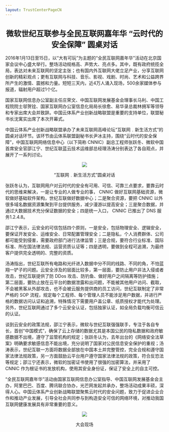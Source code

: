 ```yaml
---
layout: TrustCenterPageCN
---
```

<div class="row-fluid">
   <div class="span">
      <div>
         <div class="row-fluid grid-container mscom-grid-container subpageBody noBottomBorder" data-view4="2" data-view3="2" data-view2="2" data-view1="1" data-cols="2">
             <h1 style="font-size:24px; text-align:center;"><strong>微软世纪互联参与全民互联网嘉年华 “云时代的安全保障” 圆桌对话</strong></h1>
             <p>2016年1月13日至15日，以“大有可玩”为主题的“全民互联网嘉年华”活动在北京国家会议中心盛大举行。整场活动规格高、声势大、亮点多。其中，既有政府统揽全局，表达对未来互联网的坚定主张；也有国内外互联网大佬立足产业，分享互联网创新的精彩观点；更有互联网与科技、音乐、影视、戏剧、时尚、艺术和公益跨界所产生的激情、震撼和力量。短短三天内，近4万人涌入现场，500余家媒体参与报道，辐射用户超过1个亿。 </p>
             <p>国家互联网信息办公室副主任庄荣文、中国互联网发展基金会理事长马利、中国工程院院士邬贺铨、国家互联网办公室信息化局局长徐愈、易华录总裁林拥军等领导和专家出席大会并致辞。中国云体系产业创新战略联盟是重要的支持单位，联盟秘书长沈寓实出席了本次开幕式。 </p>
             <p>中国云体系产业创新战略联盟承办了未来互联网高峰论坛“互联网﹒新生活方式”的圆桌对话环节。该环节由云体系联盟副秘书长尹冰主持，围绕“云时代的安全保障”，中国互联网网络信息中心（以下简称 CNNIC）副总工程师张跃冬、微软中国首席安全官邵江宁、世纪互联蓝云技术运维部总经理汤涛分别表达了各自观点，并展开了一系列讨论。</p>
             <p style="text-align: center;"><img src="../Images/36c0ba30-0b12-4746-afbd-8812e7392f78.jpg"/></p>
             <p style="text-align: center;">“互联网﹒新生活方式”圆桌对话</p>
             <p>张跃冬认为，互联网用户对云时代的安全有可用、可信、可靠三点要求，要靠云时代的思维来解决，一是让专业的人做专业的事， CNNIC 做好互联网基础资源，微软做好基础软件架构，世纪互联做好数据中心；二是聚合资源，要把 CNNIC 以外很多域名数据资源集聚到平台提供服务，减少漫游以提高安全；三是聚合数据，并通过大数据技术充分保证数据的安全；四是统一入口， CNNIC 已推出了 DNS 服务1.2.4.8。</p>
             <p>邵江宁表示，云安全的可信包括四个原则，一是安全，包括物理安全、逻辑安全，要保证开发安全、运维安全、日常配置管理安全；二是隐私，个人消费群体、公司都可能受到侵害，需要政府部门进行法律监管；三是合规，要符合行业标准、国际标准、所在国法律法规、运营资质认证等；四是透明，要做到全程可追溯，为最终客户提供完全透明的、完整的资质。</p>
             <p>汤涛指出，世纪互联所有电路和光纤进入数据中分不同的线路、不同的角，不怕蓝翔一铲子的问题。云安全涉及的层面比较多，第一层面，要防止用户非法入侵或者攻击，世纪互联提供了防 DDos 攻击、防钓鱼、做好用户之间隔离等防护措施；第二层面，要防止放在云平台的数据泄露和出问题，不能被其他用户访问、截取，不会被黑客从外部攻击，也不会被云服务提供商的员工访问，世纪互联制定了非常严格的 SOP 流程，规定每个工程师、每个管理人员不能涉足用户数据，并进行严格的数据访问认证和追溯，特殊情况下需要用户盖公章、纸质授权才能代为处理。另外，世纪互联网通过了多个云安全认证，包括独家认证，如全局负载均衡可信云的认证。</p>
             <p>谈到云安全的政策法规，邵江宁表示，微软与世纪互联强强联手，专注于各自专长，首创“中国模式”，确保了云上存储的数据尤其是本国公民的隐私数据和政府敏感数据不出境，遵守了监管机构的规定；张跃冬认为，去年出台的《网络安全法草案》明确要求敏感信息不能出境，充分说明了国家对公民信息安全保护的重视；汤涛表示，世纪互联一方面将数据全部放在中国本土并完整管控，完全合规和遵守国家法律法规政策，另一方面鼓励云平台用户遵守国家法律法规的政策，符合反恐法等规定；邵江宁还表示，微软的加密证书使用了很强的加密算法，并采用了 CNNIC 作为根证书的发放机构，使用其安全身份证，保证了安全上的自主可控。</p>
             <p>“全民互联网嘉年华”活动由国家互联网信息办公室指导、中国互联网发展基金会主办，阿里巴巴、百度、腾讯联合协办，光芒网发起并承办，整场活动成果丰硕，深得人心。中国云体系产业创新战略联盟聚焦云时代的安全问题，致力于促进企业合作和推动产业发展，引导全社会共同参与到构造安全可信的网络环境，对推动我国互联网健康发展具有非常重要的意义。</p>
             <p style="text-align: center;"><img src="../Images/5b23101c-74d6-4105-a898-74dfd64df329.jpg"/></p>
             <p style="text-align: center;">大会现场</p>
         </div>
      </div>
   </div>
</div>
<div class="row-fluid" data-view4="1" data-view3="1" data-view2="1" data-view1="1" data-cols="1">
   <div class="span bp0-col-1-1 bp1-col-1-1 bp2-col-1-1 bp3-col-1-1"></div>
</div>
